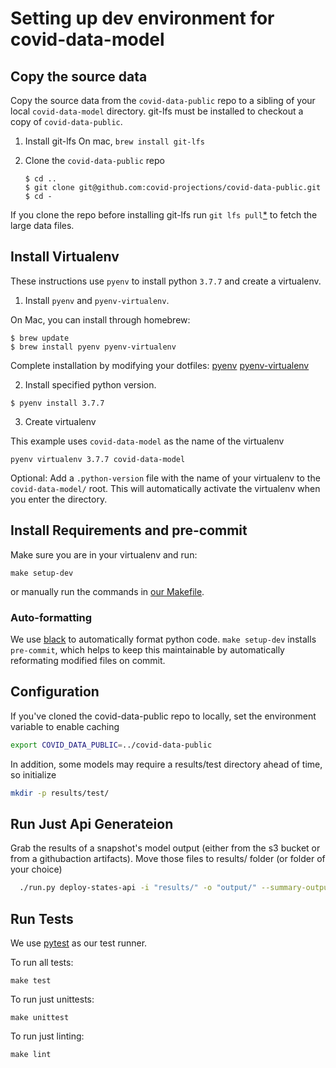 # Setting up dev environment for covid-data-model

## Copy the source data

Copy the source data from the `covid-data-public` repo to a sibling of your local `covid-data-model` directory. git-lfs must be
installed to checkout a copy of `covid-data-public`.

1. Install git-lfs
  On mac, `brew install git-lfs`

2. Clone the `covid-data-public` repo
    ```
    $ cd ..
    $ git clone git@github.com:covid-projections/covid-data-public.git
    $ cd -
    ```
If you clone the repo before installing git-lfs run `git lfs pull`[*](https://github.com/git-lfs/git-lfs/issues/325#issuecomment-149713215) to fetch the large data files.

## Install Virtualenv

These instructions use `pyenv` to install python `3.7.7` and create a virtualenv.

1. Install `pyenv` and `pyenv-virtualenv`.

  On Mac, you can install through homebrew:

  ```
  $ brew update
  $ brew install pyenv pyenv-virtualenv
  ```
  Complete installation by modifying your dotfiles: [pyenv](https://github.com/pyenv/pyenv#basic-github-checkout)
  [pyenv-virtualenv](https://github.com/pyenv/pyenv-virtualenv#installing-with-homebrew-for-macos-users)

2. Install specified python version.

  ```
  $ pyenv install 3.7.7
  ```

3. Create virtualenv

  This example uses `covid-data-model` as the name of the virtualenv
  ```
  pyenv virtualenv 3.7.7 covid-data-model
  ```

  Optional: Add a `.python-version` file with the name of your virtualenv to the `covid-data-model/` root.
  This will automatically activate the virtualenv when you enter the directory.

## Install Requirements and pre-commit

Make sure you are in your virtualenv and run:

```
make setup-dev
```

or manually run the commands in [our Makefile](https://github.com/covid-projections/covid-data-model/blob/main/Makefile).


### Auto-formatting

We use [black](https://github.com/psf/black) to automatically format python code.
`make setup-dev` installs `pre-commit`, which helps to keep this maintainable by automatically
reformating modified files on commit.


## Configuration

If you've cloned the covid-data-public repo to locally, set the environment variable to enable caching
```bash
export COVID_DATA_PUBLIC=../covid-data-public
```

In addition, some models may require a results/test directory ahead of time, so initialize
```bash
mkdir -p results/test/
```

## Run Just Api Generateion
Grab the results of a snapshot's model output (either from the s3 bucket or from a githubaction artifacts).
Move those files to results/ folder (or folder of your choice)

```bash
  ./run.py deploy-states-api -i "results/" -o "output/" --summary-output "output/"
```


## Run Tests

We use [pytest](https://docs.pytest.org/en/latest/contents.html) as our test runner.

To run all tests:
```
make test
```

To run just unittests:
```
make unittest
```

To run just linting:
```
make lint
```
